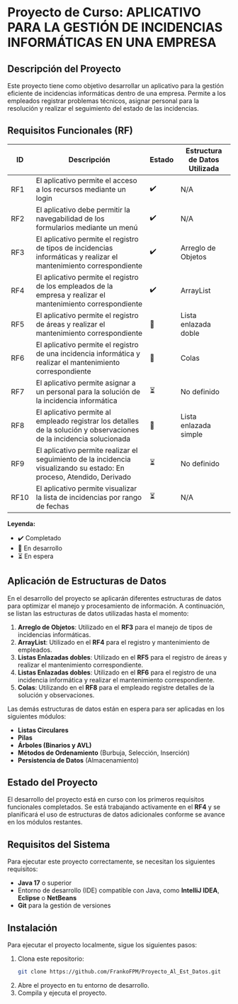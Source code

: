 # Proyecto de Curso: APLICATIVO PARA LA GESTIÓN DE INCIDENCIAS INFORMÁTICAS EN UNA EMPRESA

## Descripción del Proyecto
Este proyecto tiene como objetivo desarrollar un aplicativo para la gestión eficiente de incidencias informáticas dentro de una empresa. Permite a los empleados registrar problemas técnicos, asignar personal para la resolución y realizar el seguimiento del estado de las incidencias.

## Requisitos Funcionales (RF)

| ID  | Descripción                                                                                              | Estado            | Estructura de Datos Utilizada      |
|-----|----------------------------------------------------------------------------------------------------------|-------------------|------------------------------------|
| RF1 | El aplicativo permite el acceso a los recursos mediante un login                                         | ✔️      | N/A                                |
| RF2 | El aplicativo debe permitir la navegabilidad de los formularios mediante un menú                         | ✔️      | N/A                                |
| RF3 | El aplicativo permite el registro de tipos de incidencias informáticas y realizar el mantenimiento correspondiente | ✔️      | Arreglo de Objetos                 |
| RF4 | El aplicativo permite el registro de los empleados de la empresa y realizar el mantenimiento correspondiente | ✔️     | ArrayList                          |
| RF5 | El aplicativo permite el registro de áreas y realizar el mantenimiento correspondiente                   | 🔄         | Lista enlazada doble                         |
| RF6 | El aplicativo permite el registro de una incidencia informática y realizar el mantenimiento correspondiente | 🔄         | Colas                        |
| RF7 | El aplicativo permite asignar a un personal para la solución de la incidencia informática                 | ⏳         | No definido                         |
| RF8 | El aplicativo permite al empleado registrar los detalles de la solución y observaciones de la incidencia solucionada | 🔄         | Lista enlazada simple                         |
| RF9 | El aplicativo permite realizar el seguimiento de la incidencia visualizando su estado: En proceso, Atendido, Derivado | ⏳         | No definido                         |
| RF10| El aplicativo permite visualizar la lista de incidencias por rango de fechas                             | ⏳         | N/A                         |

**Leyenda:**
- ✔️ Completado
- 🔄 En desarrollo
- ⏳ En espera

## Aplicación de Estructuras de Datos

En el desarrollo del proyecto se aplicarán diferentes estructuras de datos para optimizar el manejo y procesamiento de información. A continuación, se listan las estructuras de datos utilizadas hasta el momento:

1. **Arreglo de Objetos**: Utilizado en el **RF3** para el manejo de tipos de incidencias informáticas.
2. **ArrayList**: Utilizado en el **RF4** para el registro y mantenimiento de empleados.
3. **Listas Enlazadas dobles**: Utilizado en el **RF5** para el registro de áreas y realizar el mantenimiento correspondiente.
4. **Listas Enlazadas dobles**: Utilizado en el **RF6** para el registro de una incidencia informática y realizar el mantenimiento correspondiente.
5. **Colas**: Utilizando en el **RF8** para el empleado registre detalles de la solución y observaciones.

Las demás estructuras de datos están en espera para ser aplicadas en los siguientes módulos:

- **Listas Circulares**
- **Pilas**
- **Árboles (Binarios y AVL)**
- **Métodos de Ordenamiento** (Burbuja, Selección, Inserción)
- **Persistencia de Datos** (Almacenamiento)

## Estado del Proyecto

El desarrollo del proyecto está en curso con los primeros requisitos funcionales completados. Se está trabajando activamente en el **RF4** y se planificará el uso de estructuras de datos adicionales conforme se avance en los módulos restantes.

## Requisitos del Sistema

Para ejecutar este proyecto correctamente, se necesitan los siguientes requisitos:

- **Java 17** o superior
- Entorno de desarrollo (IDE) compatible con Java, como **IntelliJ IDEA**, **Eclipse** o **NetBeans**
- **Git** para la gestión de versiones

## Instalación

Para ejecutar el proyecto localmente, sigue los siguientes pasos:

1. Clona este repositorio:
   ```bash
   git clone https://github.com/FrankoFPM/Proyecto_Al_Est_Datos.git
   ```
2. Abre el proyecto en tu entorno de desarrollo.
3. Compila y ejecuta el proyecto.
